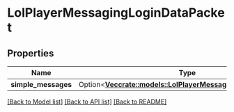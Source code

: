 # LolPlayerMessagingLoginDataPacket

## Properties

Name | Type | Description | Notes
------------ | ------------- | ------------- | -------------
**simple_messages** | Option<[**Vec<crate::models::LolPlayerMessagingSimpleMessage>**](LolPlayerMessagingSimpleMessage.md)> |  | [optional]

[[Back to Model list]](../README.md#documentation-for-models) [[Back to API list]](../README.md#documentation-for-api-endpoints) [[Back to README]](../README.md)


